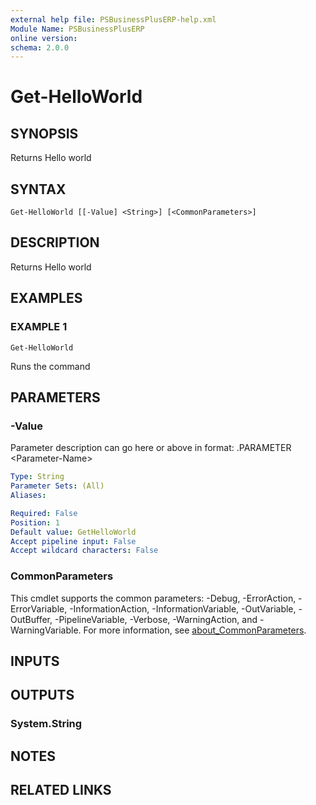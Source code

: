 ```yaml
---
external help file: PSBusinessPlusERP-help.xml
Module Name: PSBusinessPlusERP
online version:
schema: 2.0.0
---
```


# Get-HelloWorld

## SYNOPSIS
Returns Hello world

## SYNTAX

```
Get-HelloWorld [[-Value] <String>] [<CommonParameters>]
```

## DESCRIPTION
Returns Hello world

## EXAMPLES

### EXAMPLE 1
```
Get-HelloWorld
```

Runs the command

## PARAMETERS

### -Value
Parameter description can go here or above in format: .PARAMETER  \<Parameter-Name\>

```yaml
Type: String
Parameter Sets: (All)
Aliases:

Required: False
Position: 1
Default value: GetHelloWorld
Accept pipeline input: False
Accept wildcard characters: False
```

### CommonParameters
This cmdlet supports the common parameters: -Debug, -ErrorAction, -ErrorVariable, -InformationAction, -InformationVariable, -OutVariable, -OutBuffer, -PipelineVariable, -Verbose, -WarningAction, and -WarningVariable. For more information, see [about_CommonParameters](http://go.microsoft.com/fwlink/?LinkID=113216).

## INPUTS

## OUTPUTS

### System.String
## NOTES

## RELATED LINKS
